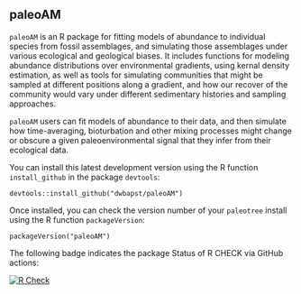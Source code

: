 ## paleoAM

`paleoAM` is an R package for fitting models of abundance to individual species from fossil assemblages, and simulating those assemblages under various ecological and geological biases. It includes functions for modeling abundance distributions over environmental gradients, using kernal density estimation, as well as tools for simulating communities that might be sampled at different positions along a gradient, and how our recover of the community would vary under different sedimentary histories and sampling approaches.

`paleoAM` users can fit models of abundance to their data, and then simulate how time-averaging, bioturbation and other mixing processes might change or obscure a given paleoenvironmental signal that they infer from their ecological data.
	
You can install this latest development version using the R function `install_github` in the package `devtools`:

```
devtools::install_github("dwbapst/paleoAM")
```
	
Once installed, you can check the version number of your `paleotree` install using the R function `packageVersion`:

```
packageVersion("paleoAM")
```

The following badge indicates the package Status of R CHECK via GitHub actions:

[![R Check](https://github.com/dwbapst/paleoAM/actions/workflows/r.yml/badge.svg)](https://github.com/dwbapst/paleoAM/actions)
  <!-- badges: end -->

